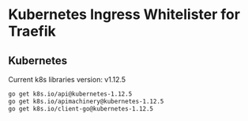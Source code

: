 # Kubernetes Ingress Whitelister for Traefik

## Kubernetes

Current k8s libraries version: v1.12.5

```bash
go get k8s.io/api@kubernetes-1.12.5
go get k8s.io/apimachinery@kubernetes-1.12.5
go get k8s.io/client-go@kubernetes-1.12.5
```